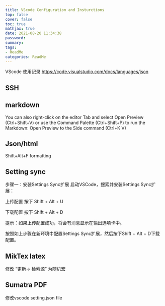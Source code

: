 ```yaml
---
title: VScode Configuration and Insturctions
top: false
cover: false
toc: true
mathjax: true
date: 2021-08-20 11:34:38
password:
summary:
tags:
- ReadMe
categories: ReadMe
---
```


VScode 使用记录
https://code.visualstudio.com/docs/languages/json


## SSH 


## markdown 
You can also right-click on the editor Tab and select Open Preview (Ctrl+Shift+V) or use the Command Palette (Ctrl+Shift+P) to run the Markdown: Open Preview to the Side command (Ctrl+K V)

## Json/html
Shift+Alt+F formatting

## Setting sync
步骤一：安装Settings Sync扩展
启动VSCode，搜索并安装Settings Sync扩展：

上传配置
按下 Shift + Alt + U

下载配置
按下 Shift + Alt + D

提示：如果上传配置成功，将会有消息显示在输出选项卡中。

按照如上步骤在新环境中配置Settings Sync扩展，然后按下Shift + Alt + D下载配置。

## MikTex latex
修改 “更新-> 检索源” 为随机宏

## Sumatra PDF
修改vscode setting.json file 